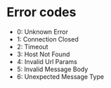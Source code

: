 # Error codes
- 0: Unknown Error
- 1: Connection Closed
- 2: Timeout
- 3: Host Not Found
- 4: Invalid Url Params
- 5: Invalid Message Body 
- 6: Unexpected Message Type